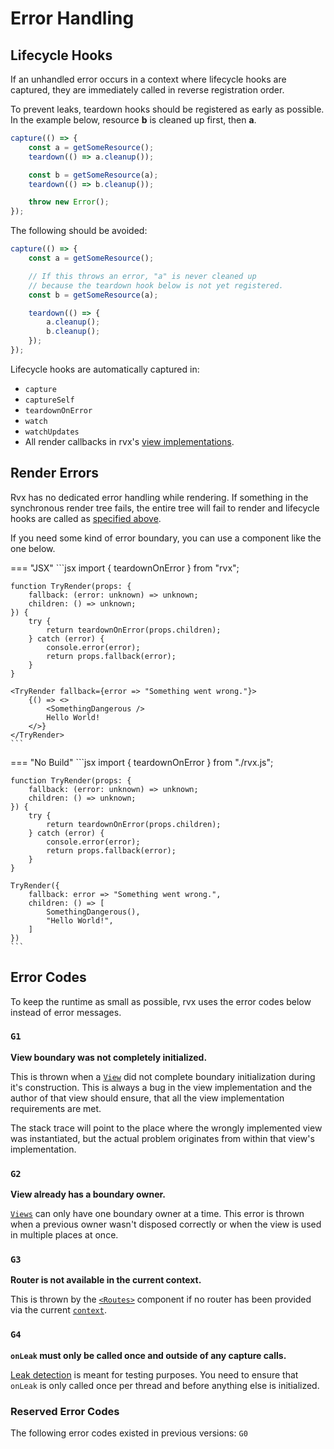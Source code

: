 # Error Handling

## Lifecycle Hooks
If an unhandled error occurs in a context where lifecycle hooks are captured, they are immediately called in reverse registration order.

To prevent leaks, teardown hooks should be registered as early as possible. In the example below, resource **b** is cleaned up first, then **a**.
```jsx
capture(() => {
	const a = getSomeResource();
	teardown(() => a.cleanup());

	const b = getSomeResource(a);
	teardown(() => b.cleanup());

	throw new Error();
});
```

The following should be avoided:
```jsx
capture(() => {
	const a = getSomeResource();

	// If this throws an error, "a" is never cleaned up
	// because the teardown hook below is not yet registered.
	const b = getSomeResource(a);

	teardown(() => {
		a.cleanup();
		b.cleanup();
	});
});
```

Lifecycle hooks are automatically captured in:

+ `capture`
+ `captureSelf`
+ `teardownOnError`
+ `watch`
+ `watchUpdates`
+ All render callbacks in rvx's [view implementations](../core/views/index.md#creating-views).

## Render Errors
Rvx has no dedicated error handling while rendering. If something in the synchronous render tree fails, the entire tree will fail to render and lifecycle hooks are called as [specified above](#lifecycle-hooks).

If you need some kind of error boundary, you can use a component like the one below.

=== "JSX"
	```jsx
	import { teardownOnError } from "rvx";

	function TryRender(props: {
		fallback: (error: unknown) => unknown;
		children: () => unknown;
	}) {
		try {
			return teardownOnError(props.children);
		} catch (error) {
			console.error(error);
			return props.fallback(error);
		}
	}

	<TryRender fallback={error => "Something went wrong."}>
		{() => <>
			<SomethingDangerous />
			Hello World!
		</>}
	</TryRender>
	```

=== "No Build"
	```jsx
	import { teardownOnError } from "./rvx.js";

	function TryRender(props: {
		fallback: (error: unknown) => unknown;
		children: () => unknown;
	}) {
		try {
			return teardownOnError(props.children);
		} catch (error) {
			console.error(error);
			return props.fallback(error);
		}
	}

	TryRender({
		fallback: error => "Something went wrong.",
		children: () => [
			SomethingDangerous(),
			"Hello World!",
		]
	})
	```

## Error Codes
To keep the runtime as small as possible, rvx uses the error codes below instead of error messages.

### `G1`
**View boundary was not completely initialized.**

This is thrown when a [`View`](../core/views/index.md#implementing-views) did not complete boundary initialization during it's construction. This is always a bug in the view implementation and the author of that view should ensure, that all the view implementation requirements are met.

The stack trace will point to the place where the wrongly implemented view was instantiated, but the actual problem originates from within that view's implementation.

### `G2`
**View already has a boundary owner.**

[`Views`](../core/views/index.md#view-api) can only have one boundary owner at a time. This error is thrown when a previous owner wasn't disposed correctly or when the view is used in multiple places at once.

### `G3`
**Router is not available in the current context.**

This is thrown by the [`<Routes>`](../routing.md) component if no router has been provided via the current [`context`](../core/context.md).

### `G4`
**`onLeak` must only be called once and outside of any capture calls.**

[Leak detection](../testing.md#leak-detection) is meant for testing purposes. You need to ensure that `onLeak` is only called once per thread and before anything else is initialized.

### Reserved Error Codes
The following error codes existed in previous versions: `G0`
